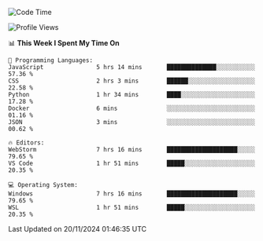 <!--START_SECTION:waka-->
![Code Time](http://img.shields.io/badge/Code%20Time-769%20hrs%2046%20mins-blue)

![Profile Views](http://img.shields.io/badge/Profile%20Views-11-blue)

📊 **This Week I Spent My Time On** 

```text
💬 Programming Languages: 
JavaScript               5 hrs 14 mins       ██████████████░░░░░░░░░░░   57.36 % 
CSS                      2 hrs 3 mins        ██████░░░░░░░░░░░░░░░░░░░   22.58 % 
Python                   1 hr 34 mins        ████░░░░░░░░░░░░░░░░░░░░░   17.28 % 
Docker                   6 mins              ░░░░░░░░░░░░░░░░░░░░░░░░░   01.16 % 
JSON                     3 mins              ░░░░░░░░░░░░░░░░░░░░░░░░░   00.62 % 

🔥 Editors: 
WebStorm                 7 hrs 16 mins       ████████████████████░░░░░   79.65 % 
VS Code                  1 hr 51 mins        █████░░░░░░░░░░░░░░░░░░░░   20.35 % 

💻 Operating System: 
Windows                  7 hrs 16 mins       ████████████████████░░░░░   79.65 % 
WSL                      1 hr 51 mins        █████░░░░░░░░░░░░░░░░░░░░   20.35 % 
```


 Last Updated on 20/11/2024 01:46:35 UTC
<!--END_SECTION:waka-->
